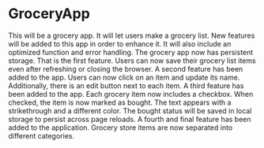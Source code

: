 # GroceryApp
This will be a grocery app. It will let users make a grocery list. New features will be added to this app in order to enhance it. It will also include an optimized function and error handling. The grocery app now has persistent storage. That is the first feature. Users can now save their grocery list items even after refreshing or closing the browser. A second feature has been added to the app. Users can now click on an item and update its name. Additionally, there is an edit button next to each item. A third feature has been added to the app. Each grocery item now includes a checkbox. When checked, the item is now marked as bought. The text appears with a strikethrough and a different color. The bought status will be saved in local storage to persist across page reloads. A fourth and final feature has been added to the application. Grocery store items are now separated into different categories. 
